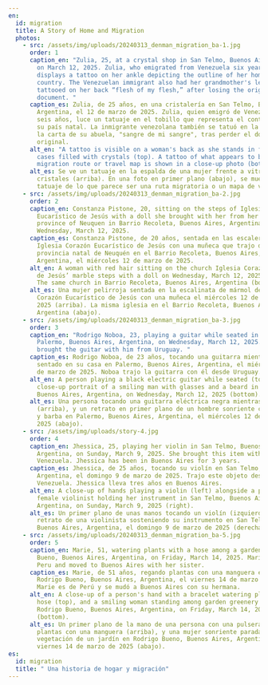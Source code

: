 ```yaml
---
en:
  id: migration
  title: A Story of Home and Migration
  photos:
    - src: /assets/img/uploads/20240313_denman_migration_ba-1.jpg
      order: 1
      caption_en: "Zulia, 25, at a crystal shop in San Telmo, Buenos Aires, Argentina,
        on March 12, 2025. Zulia, who emigrated from Venezuela six years ago,
        displays a tattoo on her ankle depicting the outline of her home
        country. The Venezuelan immigrant also had her grandmother's letter
        tattooed on her back “flesh of my flesh,” after losing the original
        document. "
      caption_es: Zulia, de 25 años, en una cristalería en San Telmo, Buenos Aires,
        Argentina, el 12 de marzo de 2025. Zulia, quien emigró de Venezuela hace
        seis años, luce un tatuaje en el tobillo que representa el contorno de
        su país natal. La inmigrante venezolana también se tatuó en la espalda
        la carta de su abuela, "sangre de mi sangre", tras perder el documento
        original.
      alt_en: "A tattoo is visible on a woman's back as she stands in front of display
        cases filled with crystals (top). A tattoo of what appears to be a
        migration route or travel map is shown in a close-up photo (bottom). "
      alt_es: Se ve un tatuaje en la espalda de una mujer frente a vitrinas llenas de
        cristales (arriba). En una foto en primer plano (abajo), se muestra un
        tatuaje de lo que parece ser una ruta migratoria o un mapa de viaje.
    - src: /assets/img/uploads/20240313_denman_migration_ba-2.jpg
      order: 2
      caption_en: Constanza Pistone, 20, sitting on the steps of Iglesia Corazón
        Eucarístico de Jesús with a doll she brought with her from her home
        province of Neuquen in Barrio Recoleta, Buenos Aires, Argentina, on
        Wednesday, March 12, 2025.
      caption_es: Constanza Pistone, de 20 años, sentada en las escaleras de la
        Iglesia Corazón Eucarístico de Jesús con una muñeca que trajo desde su
        provincia natal de Neuquén en el Barrio Recoleta, Buenos Aires,
        Argentina, el miércoles 12 de marzo de 2025.
      alt_en: A woman with red hair sitting on the church Iglesia Corazón Eucarístico
        de Jesús’ marble steps with a doll on Wednesday, March 12, 2025 (top).
        The same church in Barrio Recoleta, Buenos Aires, Argentina (bottom).
      alt_es: Una mujer pelirroja sentada en la escalinata de mármol de la Iglesia
        Corazón Eucarístico de Jesús con una muñeca el miércoles 12 de marzo de
        2025 (arriba). La misma iglesia en el Barrio Recoleta, Buenos Aires,
        Argentina (abajo).
    - src: /assets/img/uploads/20240313_denman_migration_ba-3.jpg
      order: 3
      caption_en: "Rodrigo Noboa, 23, playing a guitar while seated in his home in
        Palermo, Buenos Aires, Argentina, on Wednesday, March 12, 2025. Noboa
        brought the guitar with him from Uruguay. "
      caption_es: Rodrigo Noboa, de 23 años, tocando una guitarra mientras está
        sentado en su casa en Palermo, Buenos Aires, Argentina, el miércoles 12
        de marzo de 2025. Noboa trajo la guitarra con él desde Uruguay.
      alt_en: A person playing a black electric guitar while seated (top), and a
        close-up portrait of a smiling man with glasses and a beard in Palermo,
        Buenos Aires, Argentina, on Wednesday, March 12, 2025 (bottom).
      alt_es: Una persona tocando una guitarra eléctrica negra mientras está sentada
        (arriba), y un retrato en primer plano de un hombre sonriente con gafas
        y barba en Palermo, Buenos Aires, Argentina, el miércoles 12 de marzo de
        2025 (abajo).
    - src: /assets/img/uploads/story-4.jpg
      order: 4
      caption_en: Jhessica, 25, playing her violin in San Telmo, Buenos Aires,
        Argentina, on Sunday, March 9, 2025. She brought this item with her from
        Venezuela. Jhessica has been in Buenos Aires for 3 years.
      caption_es: Jhessica, de 25 años, tocando su violín en San Telmo, Buenos Aires,
        Argentina, el domingo 9 de marzo de 2025. Trajo este objeto desde
        Venezuela. Jhessica lleva tres años en Buenos Aires.
      alt_en: A close-up of hands playing a violin (left) alongside a portrait of a
        female violinist holding her instrument in San Telmo, Buenos Aires,
        Argentina, on Sunday, March 9, 2025 (right).
      alt_es: Un primer plano de unas manos tocando un violín (izquierda) junto a un
        retrato de una violinista sosteniendo su instrumento en San Telmo,
        Buenos Aires, Argentina, el domingo 9 de marzo de 2025 (derecha).
    - src: /assets/img/uploads/20240313_denman_migration_ba-5.jpg
      order: 5
      caption_en: Marie, 51, watering plants with a hose among a garden in Rodrigo
        Bueno, Buenos Aires, Argentina, on Friday, March 14, 2025. Marie is from
        Peru and moved to Buenos Aires with her sister.
      caption_es: Marie, de 51 años, regando plantas con una manguera en un jardín en
        Rodrigo Bueno, Buenos Aires, Argentina, el viernes 14 de marzo de 2025.
        Marie es de Perú y se mudó a Buenos Aires con su hermana.
      alt_en: A close-up of a person's hand with a bracelet watering plants with a
        hose (top), and a smiling woman standing among garden greenery in
        Rodrigo Bueno, Buenos Aires, Argentina, on Friday, March 14, 2025
        (bottom).
      alt_es: Un primer plano de la mano de una persona con una pulsera regando
        plantas con una manguera (arriba), y una mujer sonriente parada entre la
        vegetación de un jardín en Rodrigo Bueno, Buenos Aires, Argentina, el
        viernes 14 de marzo de 2025 (abajo).
es:
  id: migration
  title: " Una historia de hogar y migración"
---
```

